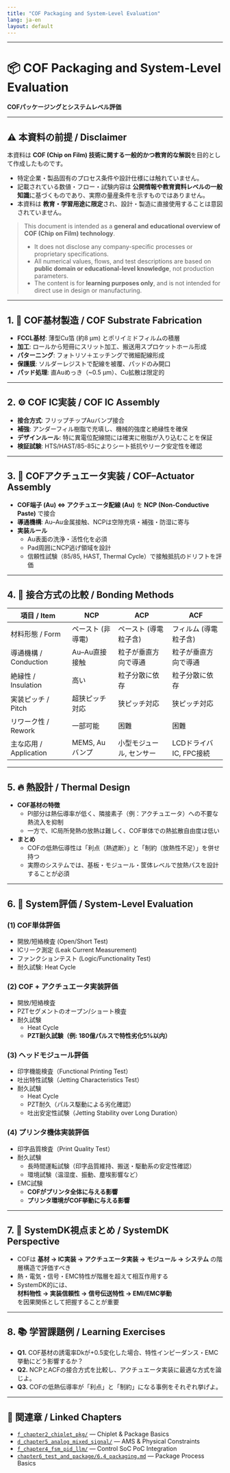 ```yaml
---
title: "COF Packaging and System-Level Evaluation"
lang: ja-en
layout: default
---
```


---

# 📦 COF Packaging and System-Level Evaluation  
**COFパッケージングとシステムレベル評価**

---

## ⚠️ 本資料の前提 / Disclaimer

本資料は **COF (Chip on Film) 技術に関する一般的かつ教育的な解説**を目的として作成したものです。  
- 特定企業・製品固有のプロセス条件や設計仕様には触れていません。  
- 記載されている数値・フロー・試験内容は **公開情報や教育資料レベルの一般知識**に基づくものであり、実際の量産条件を示すものではありません。  
- 本資料は **教育・学習用途に限定**され、設計・製造に直接使用することは意図されていません。  

> This document is intended as a **general and educational overview of COF (Chip on Film) technology**.  
> - It does not disclose any company-specific processes or proprietary specifications.  
> - All numerical values, flows, and test descriptions are based on **public domain or educational-level knowledge**, not production parameters.  
> - The content is for **learning purposes only**, and is not intended for direct use in design or manufacturing.  

---

## 1. 🧩 COF基材製造 / COF Substrate Fabrication
- **FCCL基材**: 薄型Cu箔 (約8 µm) とポリイミドフィルムの積層  
- **加工**: ロールから短冊にスリット加工、搬送用スプロケットホール形成  
- **パターニング**: フォトリソ＋エッチングで微細配線形成  
- **保護膜**: ソルダーレジストで配線を被覆、パッドのみ開口  
- **パッド処理**: 直Auめっき（~0.5 µm）、Cu拡散は限定的  

---

## 2. ⚙️ COF IC実装 / COF IC Assembly
- **接合方式**: フリップチップAuバンプ接合  
- **補強**: アンダーフィル樹脂で充填し、機械的強度と絶縁性を確保  
- **デザインルール**: 特に異電位配線間には確実に樹脂が入り込むことを保証  
- **検証試験**: HTS/HAST/85-85によりシート抵抗やリーク安定性を確認  

---

## 3. 🔗 COFアクチュエータ実装 / COF–Actuator Assembly
- **COF端子 (Au) ⇔ アクチュエータ配線 (Au)** を **NCP (Non-Conductive Paste)** で接合  
- **導通機構**: Au–Au金属接触、NCPは空隙充填・補強・防湿に寄与  
- **実装ルール**  
  - Au表面の洗浄・活性化を必須  
  - Pad周囲にNCP逃げ領域を設計  
  - 信頼性試験（85/85, HAST, Thermal Cycle）で接触抵抗のドリフトを評価  

---

## 4. 🧪 接合方式の比較 / Bonding Methods

| 項目 / Item          | **NCP** | **ACP** | **ACF** |
|-----------------------|---------|---------|---------|
| 材料形態 / Form       | ペースト (非導電) | ペースト (導電粒子含) | フィルム (導電粒子含) |
| 導通機構 / Conduction | Au–Au直接接触 | 粒子が垂直方向で導通 | 粒子が垂直方向で導通 |
| 絶縁性 / Insulation   | 高い | 粒子分散に依存 | 粒子分散に依存 |
| 実装ピッチ / Pitch    | 超狭ピッチ対応 | 狭ピッチ対応 | 狭ピッチ対応 |
| リワーク性 / Rework   | 一部可能 | 困難 | 困難 |
| 主な応用 / Application| MEMS, Auバンプ | 小型モジュール, センサー | LCDドライバIC, FPC接続 |

---

## 5. 🔥 熱設計 / Thermal Design
- **COF基材の特徴**  
  - PI部分は熱伝導率が低く、隣接素子（例：アクチュエータ）への不要な熱流入を抑制  
  - 一方で、IC局所発熱の放熱は難しく、COF単体での熱拡散自由度は低い  
- **まとめ**  
  - COFの低熱伝導性は「利点（熱遮断）」と「制約（放熱性不足）」を併せ持つ  
  - 実際のシステムでは、基板・モジュール・筐体レベルで放熱パスを設計することが必須  

---

## 6. 📡 System評価 / System-Level Evaluation

### (1) COF単体評価  
- 開放/短絡検査 (Open/Short Test)  
- ICリーク測定 (Leak Current Measurement)  
- ファンクションテスト (Logic/Functionality Test)  
- 耐久試験: Heat Cycle  

### (2) COF + アクチュエータ実装評価  
- 開放/短絡検査  
- PZTセグメントのオープン/ショート検査  
- 耐久試験  
  - Heat Cycle  
  - **PZT耐久試験（例: 180億パルスで特性劣化5%以内）**  

### (3) ヘッドモジュール評価  
- 印字機能検査（Functional Printing Test）  
- 吐出特性試験（Jetting Characteristics Test）  
- 耐久試験  
  - Heat Cycle  
  - PZT耐久（パルス駆動による劣化確認）  
  - 吐出安定性試験（Jetting Stability over Long Duration）  

### (4) プリンタ機体実装評価  
- 印字品質検査（Print Quality Test）  
- 耐久試験  
  - 長時間運転試験（印字品質維持、搬送・駆動系の安定性確認）  
  - 環境試験（温湿度、振動、塵埃影響など）  
- EMC試験  
  - **COFがプリンタ全体に与える影響**  
  - **プリンタ環境がCOF挙動に与える影響**
  
---

## 7. 🧠 SystemDK視点まとめ / SystemDK Perspective
- COFは **基材 → IC実装 → アクチュエータ実装 → モジュール → システム** の階層構造で評価すべき  
- 熱・電気・信号・EMC特性が階層を超えて相互作用する  
- SystemDK的には、  
  **材料物性 → 実装信頼性 → 信号伝送特性 → EMI/EMC挙動**  
  を因果関係として把握することが重要  

---

## 8. 📚 学習課題例 / Learning Exercises
- **Q1.** COF基材の誘電率Dkが+0.5変化した場合、特性インピーダンス・EMC挙動にどう影響するか？  
- **Q2.** NCPとACFの接合方式を比較し、アクチュエータ実装に最適な方式を論じよ。  
- **Q3.** COFの低熱伝導率が「利点」と「制約」になる事例をそれぞれ挙げよ。  

---

## 🔗 関連章 / Linked Chapters
- [`f_chapter2_chiplet_pkg/`](../f_chapter2_chiplet_pkg/) — Chiplet & Package Basics  
- [`d_chapter5_analog_mixed_signal/`](../d_chapter5_analog_mixed_signal/) — AMS & Physical Constraints  
- [`f_chapter4_fsm_pid_llm/`](../f_chapter4_fsm_pid_llm/) — Control SoC PoC Integration  
- [`chapter6_test_and_package/6.4_packaging.md`](../chapter6_test_and_package/6.4_packaging.md) — Package Process Basics  

